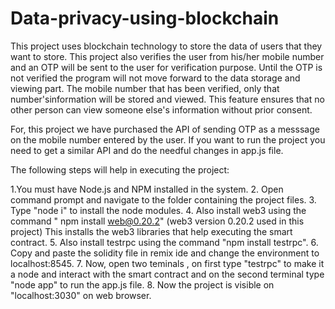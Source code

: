 
# Data-privacy-using-blockchain

This project uses blockchain technology to store the data of users that they want to store. This project also verifies the user from his/her mobile number and an OTP will be sent to the user for verification purpose. Until the OTP is not verified the program will not move forward to the data storage and viewing part. The mobile number that has been verified, only that number'sinformation will be stored and viewed. This feature ensures that no other person can view someone else's information without prior consent.

For, this project we have purchased the API of sending OTP as a messsage on the mobile number entered by the user. If you want to run the project you need to get a similar API and do the needful changes in app.js file.

The following steps will help in executing the project:

1.You must have Node.js and NPM installed in the system.
2. Open command prompt and navigate to the folder containing the project files.
3. Type "node i" to install the node modules.
4. Also install web3 using the command " npm install web@0.20.2" (web3 version 0.20.2 used in this project) This installs the web3 libraries that help executing the smart contract.
5. Also install testrpc using the command "npm install testrpc".
6. Copy and paste the solidity file in remix ide and change the environment to localhost:8545.
7. Now, open two teminals , on first type "testrpc" to make it a node and interact with the smart contract and on the second terminal type "node app" to run the app.js file.
8. Now the project is visible on "localhost:3030" on web browser.
